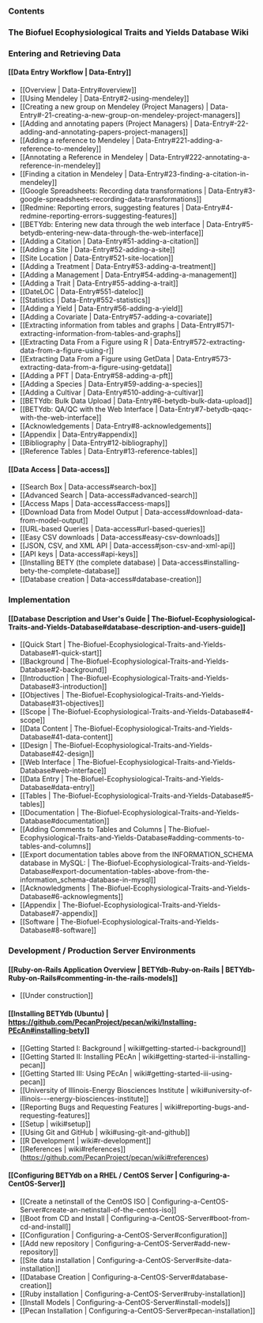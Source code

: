 ### Contents


### The Biofuel Ecophysiological Traits and Yields Database Wiki


### Entering and Retrieving Data 


#### [[Data Entry Workflow | Data-Entry]]

* [[Overview | Data-Entry#overview]]
* [[Using Mendeley | Data-Entry#2-using-mendeley]]
* [[Creating a new group on Mendeley (Project Managers) | Data-Entry#-21-creating-a-new-group-on-mendeley-project-managers]]
* [[Adding and annotating papers (Project Managers) | Data-Entry#-22-adding-and-annotating-papers-project-managers]]
* [[Adding a reference to Mendeley | Data-Entry#221-adding-a-reference-to-mendeley]]
* [[Annotating a Reference in Mendeley | Data-Entry#222-annotating-a-reference-in-mendeley]]
* [[Finding a citation in Mendeley | Data-Entry#23-finding-a-citation-in-mendeley]]
* [[Google Spreadsheets: Recording data transformations | Data-Entry#3-google-spreadsheets-recording-data-transformations]]
* [[Redmine: Reporting errors, suggesting features | Data-Entry#4-redmine-reporting-errors-suggesting-features]]
* [[BETYdb: Entering new data through the web interface | Data-Entry#5-betydb-entering-new-data-through-the-web-interface]]
* [[Adding a Citation | Data-Entry#51-adding-a-citation]]
* [[Adding a Site | Data-Entry#52-adding-a-site]]
* [[Site Location | Data-Entry#521-site-location]]
* [[Adding a Treatment | Data-Entry#53-adding-a-treatment]]
* [[Adding a Management | Data-Entry#54-adding-a-management]]
* [[Adding a Trait | Data-Entry#55-adding-a-trait]]
* [[DateLOC | Data-Entry#551-dateloc]]
* [[Statistics | Data-Entry#552-statistics]]
* [[Adding a Yield | Data-Entry#56-adding-a-yield]]
* [[Adding a Covariate | Data-Entry#57-adding-a-covariate]]
* [[Extracting information from tables and graphs | Data-Entry#571-extracting-information-from-tables-and-graphs]]
* [[Extracting Data From a Figure using R | Data-Entry#572-extracting-data-from-a-figure-using-r]]
* [[Extracting Data From a Figure using GetData | Data-Entry#573-extracting-data-from-a-figure-using-getdata]]
* [[Adding a PFT | Data-Entry#58-adding-a-pft]]
* [[Adding a Species | Data-Entry#59-adding-a-species]]
* [[Adding a Cultivar | Data-Entry#510-adding-a-cultivar]]
* [[BETYdb: Bulk Data Upload | Data-Entry#6-betydb-bulk-data-upload]]
* [[BETYdb: QA/QC with the Web Interface | Data-Entry#7-betydb-qaqc-with-the-web-interface]]
* [[Acknowledgements | Data-Entry#8-acknowledgements]]
* [[Appendix | Data-Entry#appendix]]
* [[Bibliography | Data-Entry#12-bibliography]]
* [[Reference Tables | Data-Entry#13-reference-tables]]



#### [[Data Access | Data-access]]

* [[Search Box | Data-access#search-box]]
* [[Advanced Search | Data-access#advanced-search]]
* [[Access Maps | Data-access#access-maps]]
* [[Download Data from Model Output | Data-access#download-data-from-model-output]]
* [[URL-based Queries | Data-access#url-based-queries]]
* [[Easy CSV downloads | Data-access#easy-csv-downloads]]
* [[JSON, CSV, and XML API | Data-access#json-csv-and-xml-api]]
* [[API keys | Data-access#api-keys]]
* [[Installing BETY (the complete database) | Data-access#installing-bety-the-complete-database]]
* [[Database creation | Data-access#database-creation]]



### Implementation



#### [[Database Description and User's Guide | The-Biofuel-Ecophysiological-Traits-and-Yields-Database#database-description-and-users-guide]] 
* [[Quick Start | The-Biofuel-Ecophysiological-Traits-and-Yields-Database#1-quick-start]]
* [[Background | The-Biofuel-Ecophysiological-Traits-and-Yields-Database#2-background]]
* [[Introduction | The-Biofuel-Ecophysiological-Traits-and-Yields-Database#3-introduction]]
* [[Objectives | The-Biofuel-Ecophysiological-Traits-and-Yields-Database#31-objectives]]
* [[Scope | The-Biofuel-Ecophysiological-Traits-and-Yields-Database#4-scope]]
* [[Data Content | The-Biofuel-Ecophysiological-Traits-and-Yields-Database#41-data-content]]
* [[Design | The-Biofuel-Ecophysiological-Traits-and-Yields-Database#42-design]]
* [[Web Interface | The-Biofuel-Ecophysiological-Traits-and-Yields-Database#web-interface]]
* [[Data Entry | The-Biofuel-Ecophysiological-Traits-and-Yields-Database#data-entry]]
* [[Tables | The-Biofuel-Ecophysiological-Traits-and-Yields-Database#5-tables]]
* [[Documentation | The-Biofuel-Ecophysiological-Traits-and-Yields-Database#documentation]]
* [[Adding Comments to Tables and Columns | The-Biofuel-Ecophysiological-Traits-and-Yields-Database#adding-comments-to-tables-and-columns]]
* [[Export documentation tables above from the INFORMATION_SCHEMA database in MySQL: | The-Biofuel-Ecophysiological-Traits-and-Yields-Database#export-documentation-tables-above-from-the-information_schema-database-in-mysql]]
* [[Acknowledgments | The-Biofuel-Ecophysiological-Traits-and-Yields-Database#6-acknowlegments]]
* [[Appendix | The-Biofuel-Ecophysiological-Traits-and-Yields-Database#7-appendix]]
* [[Software | The-Biofuel-Ecophysiological-Traits-and-Yields-Database#8-software]]

### Development / Production Server Environments


#### [[Ruby-on-Rails Application Overview | BETYdb-Ruby-on-Rails | BETYdb-Ruby-on-Rails#commenting-in-the-rails-models]]
* [[Under construction]]

#### [[Installing BETYdb (Ubuntu) | https://github.com/PecanProject/pecan/wiki/Installing-PEcAn#installing-bety]]
* [[Getting Started I: Background | wiki#getting-started-i-background]]
* [[Getting Started II: Installing PEcAn | wiki#getting-started-ii-installing-pecan]]
* [[Getting Started III: Using PEcAn | wiki#getting-started-iii-using-pecan]]
* [[University of Illinois-Energy Biosciences Institute | wiki#university-of-illinois---energy-biosciences-institute]]
* [[Reporting Bugs and Requesting Features | wiki#reporting-bugs-and-requesting-features]]
* [[Setup | wiki#setup]]
* [[Using Git and GitHub | wiki#using-git-and-github]]
* [[R Development | wiki#r-development]]
* [[References | wiki#references]]
(https://github.com/PecanProject/pecan/wiki#references)


#### [[Configuring BETYdb on a RHEL / CentOS Server | Configuring-a-CentOS-Server]]
* [[Create a netinstall of the CentOS ISO | Configuring-a-CentOS-Server#create-an-netinstall-of-the-centos-iso]]
* [[Boot from CD and Install | Configuring-a-CentOS-Server#boot-from-cd-and-install]]
* [[Configuration | Configuring-a-CentOS-Server#configuration]]
* [[Add new repository | Configuring-a-CentOS-Server#add-new-repository]]
* [[Site data installation | Configuring-a-CentOS-Server#site-data-installation]]
* [[Database Creation | Configuring-a-CentOS-Server#database-creation]]
* [[Ruby installation | Configuring-a-CentOS-Server#ruby-installation]]
* [[Install Models | Configuring-a-CentOS-Server#install-models]]
* [[Pecan Installation | Configuring-a-CentOS-Server#pecan-installation]]


